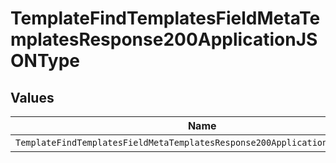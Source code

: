 # TemplateFindTemplatesFieldMetaTemplatesResponse200ApplicationJSONType


## Values

| Name                                                                        | Value                                                                       |
| --------------------------------------------------------------------------- | --------------------------------------------------------------------------- |
| `TemplateFindTemplatesFieldMetaTemplatesResponse200ApplicationJSONTypeText` | text                                                                        |